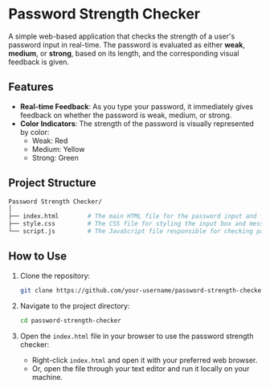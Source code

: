 # Password Strength Checker

A simple web-based application that checks the strength of a user's password input in real-time. The password is evaluated as either **weak**, **medium**, or **strong**, based on its length, and the corresponding visual feedback is given.

## Features

- **Real-time Feedback**: As you type your password, it immediately gives feedback on whether the password is weak, medium, or strong.
- **Color Indicators**: The strength of the password is visually represented by color:
  - Weak: Red
  - Medium: Yellow
  - Strong: Green

## Project Structure

```bash
Password Strength Checker/
│
├── index.html        # The main HTML file for the password input and feedback display
├── style.css         # The CSS file for styling the input box and message
└── script.js         # The JavaScript file responsible for checking password strength and updating the display
```

## How to Use

1. Clone the repository:
   ```bash
   git clone https://github.com/your-username/password-strength-checker.git
   ```

2. Navigate to the project directory:
   ```bash
   cd password-strength-checker
   ```

3. Open the `index.html` file in your browser to use the password strength checker:
   - Right-click `index.html` and open it with your preferred web browser.
   - Or, open the file through your text editor and run it locally on your machine.
